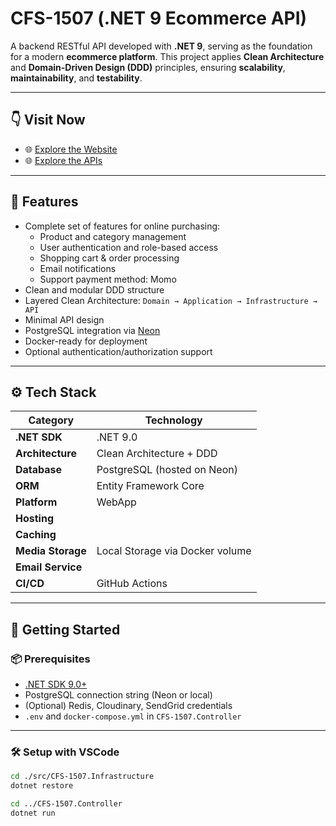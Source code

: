 # CFS-1507 (.NET 9 Ecommerce API)

A backend RESTful API developed with **.NET 9**, serving as the foundation for a modern **ecommerce platform**. This project applies **Clean Architecture** and **Domain-Driven Design (DDD)** principles, ensuring **scalability**, **maintainability**, and **testability**.

---

## 👇 Visit Now

- 🌐 [Explore the Website](https://portfolio-one-sigma-16.vercel.app/trung-thanh)
- 🌐 [Explore the APIs](https://portfolio-one-sigma-16.vercel.app/trung-thanh)

---

## 📌 Features

- Complete set of features for online purchasing:
  - Product and category management
  - User authentication and role-based access
  - Shopping cart & order processing
  - Email notifications
  - Support payment method: Momo
- Clean and modular DDD structure
- Layered Clean Architecture: `Domain → Application → Infrastructure → API`
- Minimal API design
- PostgreSQL integration via [Neon](https://neon.tech/)
- Docker-ready for deployment
- Optional authentication/authorization support

---

## ⚙️ Tech Stack

| Category          | Technology                      |
| ----------------- | ------------------------------- |
| **.NET SDK**      | .NET 9.0                        |
| **Architecture**  | Clean Architecture + DDD        |
| **Database**      | PostgreSQL (hosted on Neon)     |
| **ORM**           | Entity Framework Core           |
| **Platform**      | WebApp                          |
| **Hosting**       |                                 |
| **Caching**       |                                 |
| **Media Storage** | Local Storage via Docker volume |
| **Email Service** |                                 |
| **CI/CD**         | GitHub Actions                  |

---

## 🚀 Getting Started

### 📦 Prerequisites

- [.NET SDK 9.0+](https://dotnet.microsoft.com/download)
- PostgreSQL connection string (Neon or local)
- (Optional) Redis, Cloudinary, SendGrid credentials
- `.env` and `docker-compose.yml` in `CFS-1507.Controller`

---

### 🛠 Setup with VSCode

```bash
cd ./src/CFS-1507.Infrastructure
dotnet restore

cd ../CFS-1507.Controller
dotnet run
```

